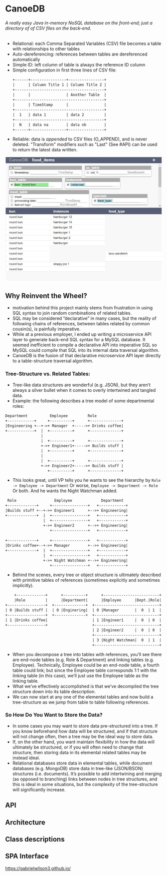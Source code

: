 # CanoeDB  
###### A *really easy* Java *in-memory* NoSQL database on the front-end; just a directory of of CSV files on the back-end. 
 
 
- Relational: each Comma Separated Variables (CSV) file becomes a table with relationships to other tables  
- Auto-dereferencing: references between tables are dereferenced automatically  
- Simple ID: left column of table is always the reference ID column  
- Simple configuration in first three lines of CSV file:  
	```
	+------+----------------+----------------+
	|      | Column Title 1 | Column Title 2 |
	+----------------------------------------+
	|      |                | Another Table  |
	+----------------------------------------+
	|      | TimeStamp      |                |
	+----------------------------------------+
	|  1   | data 1         | data 2         |
	+----------------------------------------+
	|  N   | data na        | data nb        |
	+------+----------------+----------------+
	```
- Reliable: data is *appended* to CSV files (O_APPEND), and is never deleted.  "Transform" modifiers such as "Last" (See #API) can be used to return the latest data written.
  
![CanoeDB SPA Screenshot](readme_images/CanoeDB_screenshot.jpg)  
	  
## Why Reinvent the Wheel?  
- motivation behind this project mainly stems from frustration in using SQL syntax to join random combinations of related tables.  
- SQL may be considered “declarative” in many cases, but the reality of following chains of references, between tables related by common cousin(s), is painfully imperative.  
- While at a previous employer, I ended up writing a microservice API layer to generate back-end SQL syntax for a MySQL database.  It seemed inefficient to compile a declarative API into imperative SQL so MySQL could compile that SQL into its internal data traversal algorithm.  
- CanoeDB is the fusion of that declarative microservice API layer directly to a table-structure traversal algorithm.  
  
### Tree-Structure vs. Related Tables:  
- Tree-like data structures are wonderful (e.g. JSON), but they aren’t always a silver bullet when it comes to overly intertwined and tangled data.  
- Example: the following describes a tree model of some departmental roles:  
```  
Department          Employee         Role  
+------------+     +----------+      +--------------+  
|Engineering +--+->+ Manager  +----->+ Drinks coffee|  
+------------+  |  +----------+      +--------------+  
                |  
                |  +----------+      +--------------+  
                +->+ Engineer1+----->+ Builds stuff |  
                |  +----------+      +--------------+  
                |  
                |  +----------+      +--------------+  
                +->+ Engineer2+----->+ Builds stuff |  
                   +----------+      +--------------+  
```  
- This looks great, until VP tells you he wants to see the hierarchy by `Role -> Employee -> Department`
Or worse, `Employee -> Department -> Role` Or both.  And he wants the Night Watchman added.
``` 
 Role                 Employee             Department  
+-------------+     +----------------+   +------------+  
|Builds stuff +--+->+ Engineer1      +-->+ Engineering|  
+-------------+  |  +----------------+   +------------+  
                 |  +----------------+   +------------+  
                 +->+ Engineer2      +-->+ Engineering|  
                    +----------------+   +------------+  
                                        
+-------------+     +----------------+   +------------+  
|Drinks coffee+--+->+ Manager        +-->+ Engineering|  
+-------------+  |  +----------------+   +------------+  
                 |  +----------------+   +------------+  
                 +->+ Night Watchman +-->+ Engineering|  
                    +----------------+   +------------+  
```  
- Behind the scenes, every tree or object structure is ultimately described with primitive tables of references (sometimes explicitly and sometimes implicitly).  
```  
    +-------------+      +----------+      +-------------------------+  
    |Role         |      |Department|      |Employee      |Dept.|Role|  
+-----------------+  +--------------+  +-----------------------------+  
| 0 |Builds stuff |  | 0 |Enginering|  | 0 |Manager       |  0  | 1  |  
+-----------------+  +--------------+  +-----------------------------+  
| 1 |Drinks coffee|                    | 1 |Engineer1     |  0  | 0  |  
+-----------------+                    +-----------------------------+  
                                       | 2 |Engineer2     |  0  | 0  |  
                                       +-----------------------------+  
                                       | 3 |Night Watchman|  0  | 1  |  
                                       +-----------------------------+  
```  
- When you decompose a tree into tables with references, you’ll see there are end-node tables (e.g. Role & Department) and linking tables (e.g. Employee).  Technically, Employee could be an end-node table, a fourth table could link; but since the Employee table corresponds 1:1 with the linking table (in this case), we’ll just use the Employee table as the linking table.  
- What we’ve effectively accomplished is that we’ve decompiled the tree structure down into its table description.  
- We can now start at any one of the elemental tables and now build a tree-structure as we jump from table to table following references.  
  
### So How Do You Want to Store the Data?  
- In some cases you may want to store data pre-structured into a tree.  If you know beforehand how data will be structured, and if that structure will not change often, then a tree may be the ideal way to store data.   
- If, on the other hand, you want maintain flexibility in how the data will ultimately be structured, or if you will often need to change that structure, then storing data in its elemental related tables may be instead ideal.  
- Relational databases store data in elemental tables, while document databases (e.g. MongoDB) store data in tree-like (JSON/BSON) structures (i.e. documents).  It’s possible to add intertwining and merging (as opposed to branching) links between nodes in tree structures, and this is ideal in some situations, but the complexity of the tree-structure will significantly increase.  
  
## API  
  
  
  
## Architecture  
  
  
## Class descriptions  
  
  
## SPA Interface  
  
  
  
https://gabrielwilson3.github.io/  
